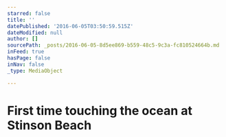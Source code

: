 ```yaml
---
starred: false
title: ''
datePublished: '2016-06-05T03:50:59.515Z'
dateModified: null
author: []
sourcePath: _posts/2016-06-05-8d5ee869-b559-48c5-9c3a-fc810524664b.md
inFeed: true
hasPage: false
inNav: false
_type: MediaObject

---
```

# First time touching the ocean at Stinson Beach